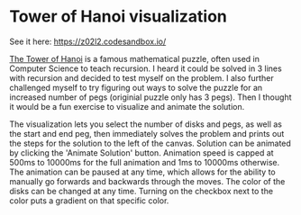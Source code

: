 # Tower of Hanoi visualization

See it here: https://z02l2.codesandbox.io/

[The Tower of Hanoi](https://en.wikipedia.org/wiki/Tower_of_Hanoi) is a famous mathematical puzzle, often used in Computer Science to teach recursion. I heard it could be solved in 3 lines with recursion and decided to test myself on the problem. I also further challenged myself to try figuring out ways to solve the puzzle for an increased number of pegs (originial puzzle only has 3 pegs). Then I thought it would be a fun exercise to visualize and animate the solution. 

The visualization lets you select the number of disks and pegs, as well as the start and end peg, then immediately solves the problem and prints out the steps for the solution to the left of the canvas. Solution can be animated by clicking the 'Animate Solution' button. Animation speed is capped at 500ms to 10000ms for the full animation and 1ms to 10000ms otherwise. The animation can be paused at any time, which allows for the ability to manually go forwards and backwards through the moves. The color of the disks can be changed at any time. Turning on the checkbox next to the color puts a gradient on that specific color.